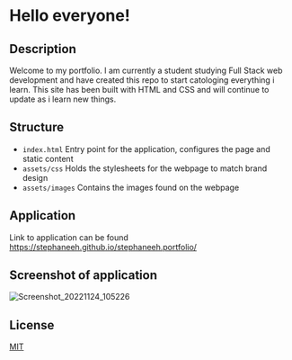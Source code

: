 # Hello everyone!
## Description

Welcome to my portfolio. I am currently a student studying Full Stack web development and have created this repo to start catologing everything i learn. This site has been built with HTML and CSS and will continue to update as i learn new things.

## Structure

- `index.html` Entry point for the application, configures the page and static content
- `assets/css` Holds the stylesheets for the webpage to match brand design
- `assets/images` Contains the images found on the webpage

## Application

Link to application can be found https://stephaneeh.github.io/stephaneeh.portfolio/

## Screenshot of application

![Screenshot_20221124_105226](https://user-images.githubusercontent.com/28996399/203670774-e8cf9226-a4b5-4392-ae4c-2977cecf8c1d.png)

## License
[MIT](LICENSE)
